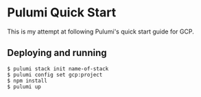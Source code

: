# Pulumi Quick Start

This is my attempt at following Pulumi's quick start guide for GCP.

## Deploying and running

```console
$ pulumi stack init name-of-stack
$ pulumi config set gcp:project
$ npm install
$ pulumi up
```
